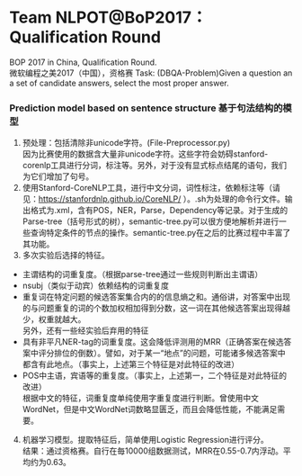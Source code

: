 # Team NLPOT@BoP2017：Qualification Round
BOP 2017 in China, Qualification Round.<br>
微软编程之美2017（中国），资格赛
Task: (DBQA-Problem)Given a question an a set of candidate answers, select the most proper answer.
### Prediction model based on sentence structure 基于句法结构的模型
1. 预处理：包括清除非unicode字符。(File-Preprocessor.py)<br>
因为比赛使用的数据含大量非unicode字符。这些字符会妨碍stanford-corenlp工具进行分词，标注等。另外，对于没有显式标点结尾的语句，我们为它们增加了句号。
2. 使用Stanford-CoreNLP工具，进行中文分词，词性标注，依赖标注等（请见：https://stanfordnlp.github.io/CoreNLP/ ）。.sh为处理的命令行文件。输出格式为.xml，含有POS，NER，Parse，Dependency等记录。对于生成的Parse-tree（括号形式的树），semantic-tree.py可以很方便地解析并进行一些查询特定条件的节点的操作。semantic-tree.py在之后的比赛过程中丰富了其功能。
3. 多次实验后选择的特征。
* 主谓结构的词重复度。（根据parse-tree通过一些规则判断出主谓语）
* nsubj（类似于动宾）依赖结构的词重复度<br>
* 重复词在特定问题的候选答案集合内的的信息熵之和。通俗讲，对答案中出现的与问题重复的词的个数加权相加得到分数，这一词在其他候选答案出现得越少，权重就越大。<br>
另外，还有一些经实验后弃用的特征
* 具有非平凡NER-tag的词重复度。这会降低评测用的MRR（正确答案在候选答案中评分排位的倒数）。譬如，对于某一“地点”的问题，可能诸多候选答案中都含有此地点。（事实上，上述第三个特征是对此特征的改进）
* POS中主语，宾语等的重复度。（事实上，上述第一，二个特征是对此特征的改进）<br>
根据中文的特征，词重复度单纯使用字重复度进行判断。曾使用中文WordNet，但是中文WordNet词数略显匮乏，而且会降低性能，不能满足需要。
4. 机器学习模型。提取特征后，简单使用Logistic Regression进行评分。<br>
结果：通过资格赛。自行在毎10000组数据测试，MRR在0.55-0.7内浮动。平均约为0.63。
